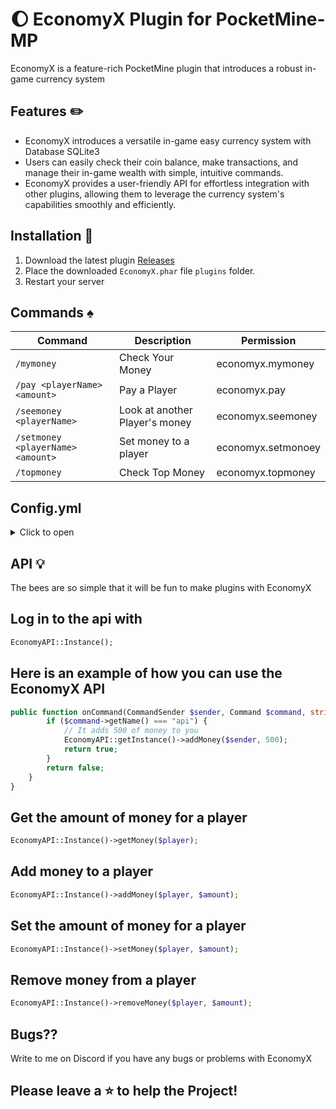 # :waxing_gibbous_moon: EconomyX Plugin for PocketMine-MP
EconomyX is a feature-rich PocketMine plugin that introduces a robust in-game currency system

## Features :pencil2:
- EconomyX introduces a versatile in-game easy currency system with Database SQLite3
- Users can easily check their coin balance, make transactions, and manage their in-game wealth with simple, intuitive commands.
- EconomyX provides a user-friendly API for effortless integration with other plugins, allowing them to leverage the currency system's capabilities smoothly and efficiently.

## Installation :pencil:
1. Download the latest plugin [Releases](https://github.com/Akari-my/EconomyX/releases)
2. Place the downloaded `EconomyX.phar` file `plugins` folder.
3. Restart your server

## Commands :spades:
Command | Description | Permission
--- | --- | ---
`/mymoney` |Check Your Money | economyx.mymoney
`/pay <playerName> <amount>` | Pay a Player | economyx.pay
`/seemoney <playerName>` | Look at another Player's money | economyx.seemoney
`/setmoney <playerName> <amount>` | Set money to a player | economyx.setmonoey
`/topmoney` | Check Top Money | economyx.topmoney

## Config.yml
<details>
  <summary>Click to open</summary>

```yaml
---
#  ______                                     __   __
# |  ____|                                    \ \ / /
# | |__   ___ ___  _ __   ___  _ __ ___  _   _ \ V /
# |  __| / __/ _ \| '_ \ / _ \| '_ ` _ \| | | | > <
# | |___| (_| (_) | | | | (_) | | | | | | |_| |/ . \
# |______\___\___/|_| |_|\___/|_| |_| |_|\__, /_/ \_\
#                                       __/  |
#                                      |_____/
#
# by Akari_my -> support @akari_my on DISCORD

# Please only change things inside the ""

# {player} = Player Name
# {money} = Money

database:
  type: "sqlite"
  sqlite:
    file: "sqlite.sql"

messages:
  is_not_player: "§cThis command can only be used in game"
  player_not_found: "§cPlayer not found"
  not_permission: "§cYou do not have permission to use this command"
  not_enough_money: "§cYou don't have enough money to pay"
  my_money: "§7You have §e{money} §7money"
  set_money: "§7You set §e{money} §7to §e{player}"
  payer_money: "§7You have paid §e{money} §7money to §e{player}"
  payed_money: "§7You have received §e{money} §7money from §e{player}"
  see_money: "§e{player} §7has §e{money} §7money"
  top_money: "§7------ §4TOP MONEY §7------"
...
```
</details>

## API 💡
The bees are so simple that it will be fun to make plugins with EconomyX

## Log in to the api with
```php
EconomyAPI::Instance();
```

## Here is an example of how you can use the EconomyX API
```php
public function onCommand(CommandSender $sender, Command $command, string $label, array $args): bool {
        if ($command->getName() === "api") {
            // It adds 500 of money to you
            EconomyAPI::getInstance()->addMoney($sender, 500);
            return true;
        }
        return false;
    }
}
```

## Get the amount of money for a player
```php
EconomyAPI::Instance()->getMoney($player);
```
## Add money to a player
```php
EconomyAPI::Instance()->addMoney($player, $amount);
```
## Set the amount of money for a player
```php
EconomyAPI::Instance()->setMoney($player, $amount);
```
## Remove money from a player
```php
EconomyAPI::Instance()->removeMoney($player, $amount);
```

## Bugs??
Write to me on Discord if you have any bugs or problems with EconomyX

## Please leave a ⭐ to help the Project!

